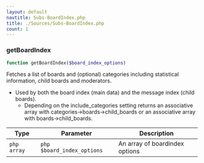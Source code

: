 ```yaml
---
layout: default
navtitle: Subs-BoardIndex.php
title: ./Sources/Subs-BoardIndex.php
count: 1
---
```


### getBoardIndex

```php
function getBoardIndex($board_index_options)
```
Fetches a list of boards and (optional) categories including
statistical information, child boards and moderators.

- Used by both the board index (main data) and the message index (child
boards).
	- Depending on the include_categories setting returns an associative
array with categories->boards->child_boards or an associative array
with boards->child_boards.

Type|Parameter|Description
---|---|---
```php array```|```php $board_index_options```|An array of boardindex options

